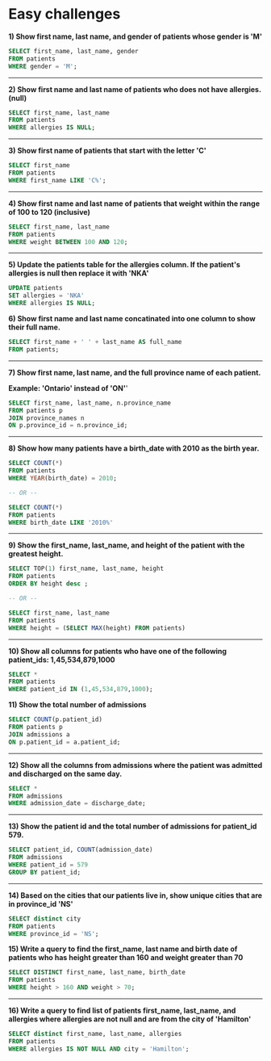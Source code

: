 # Easy challenges


**1) Show first name, last name, and gender of patients whose gender is 'M'**

```SQL
SELECT first_name, last_name, gender
FROM patients
WHERE gender = 'M';
```
___

**2) Show first name and last name of patients who does not have allergies. (null)**

```SQL
SELECT first_name, last_name
FROM patients
WHERE allergies IS NULL;
```
___

**3) Show first name of patients that start with the letter 'C'**

```SQL
SELECT first_name
FROM patients
WHERE first_name LIKE 'C%';
```
___

**4) Show first name and last name of patients that weight within the range of 100 to 120 (inclusive)**

```SQL
SELECT first_name, last_name
FROM patients
WHERE weight BETWEEN 100 AND 120;
```
___

**5) Update the patients table for the allergies column. If the patient's allergies is null then replace it with 'NKA'**

```SQL
UPDATE patients
SET allergies = 'NKA'
WHERE allergies IS NULL;
```

**6) Show first name and last name concatinated into one column to show their full name.**

```SQL
SELECT first_name + ' ' + last_name AS full_name
FROM patients;
```
___

**7) Show first name, last name, and the full province name of each patient.**

**Example: 'Ontario' instead of 'ON'**'

```SQL
SELECT first_name, last_name, n.province_name
FROM patients p
JOIN province_names n
ON p.province_id = n.province_id;
```
___

**8) Show how many patients have a birth_date with 2010 as the birth year.**
```SQL
SELECT COUNT(*)
FROM patients
WHERE YEAR(birth_date) = 2010;

-- OR --

SELECT COUNT(*)
FROM patients
WHERE birth_date LIKE '2010%'
```
___

**9) Show the first_name, last_name, and height of the patient with the greatest height.**
```SQL
SELECT TOP(1) first_name, last_name, height
FROM patients
ORDER BY height desc ;

-- OR --

SELECT first_name, last_name
FROM patients
WHERE height = (SELECT MAX(height) FROM patients)
```
___

**10) Show all columns for patients who have one of the following patient_ids: 1,45,534,879,1000**
```SQL
SELECT *
FROM patients
WHERE patient_id IN (1,45,534,879,1000);
```

**11) Show the total number of admissions**

```SQL
SELECT COUNT(p.patient_id)
FROM patients p
JOIN admissions a
ON p.patient_id = a.patient_id;
```
___

**12) Show all the columns from admissions where the patient was admitted and discharged on the same day.**

```SQL
SELECT *
FROM admissions
WHERE admission_date = discharge_date;
```
___

**13) Show the patient id and the total number of admissions for patient_id 579.**

```SQL
SELECT patient_id, COUNT(admission_date)
FROM admissions
WHERE patient_id = 579
GROUP BY patient_id;
```
___

**14) Based on the cities that our patients live in, show unique cities that are in province_id 'NS'**

```SQL
SELECT distinct city
FROM patients
WHERE province_id = 'NS';
```

**15) Write a query to find the first_name, last name and birth date of patients who has height greater than 160 and weight greater than 70**

```SQL
SELECT DISTINCT first_name, last_name, birth_date
FROM patients
WHERE height > 160 AND weight > 70;
```
___

**16) Write a query to find list of patients first_name, last_name, and allergies where allergies are not null and are from the city of 'Hamilton'**

```SQL
SELECT distinct first_name, last_name, allergies
FROM patients
WHERE allergies IS NOT NULL AND city = 'Hamilton';
```